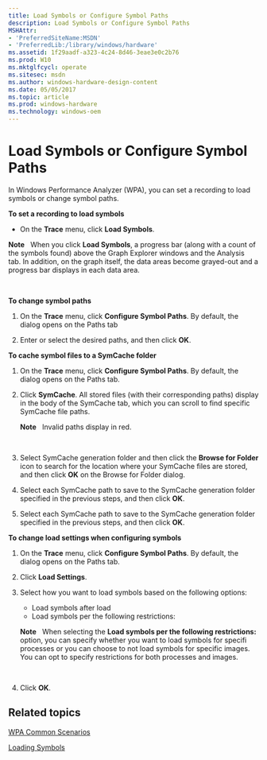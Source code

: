 ```yaml
---
title: Load Symbols or Configure Symbol Paths
description: Load Symbols or Configure Symbol Paths
MSHAttr:
- 'PreferredSiteName:MSDN'
- 'PreferredLib:/library/windows/hardware'
ms.assetid: 1f29aadf-a323-4c24-8d46-3eae3e0c2b76
ms.prod: W10
ms.mktglfcycl: operate
ms.sitesec: msdn
ms.author: windows-hardware-design-content
ms.date: 05/05/2017
ms.topic: article
ms.prod: windows-hardware
ms.technology: windows-oem
---
```


# Load Symbols or Configure Symbol Paths


In Windows Performance Analyzer (WPA), you can set a recording to load symbols or change symbol paths.

**To set a recording to load symbols**

-   On the **Trace** menu, click **Load Symbols**.

**Note**  
When you click **Load Symbols**, a progress bar (along with a count of the symbols found) above the Graph Explorer windows and the Analysis tab. In addition, on the graph itself, the data areas become grayed-out and a progress bar displays in each data area.

 

**To change symbol paths**

1.  On the **Trace** menu, click **Configure Symbol Paths**. By default, the dialog opens on the Paths tab

2.  Enter or select the desired paths, and then click **OK**.

**To cache symbol files to a SymCache folder**

1.  On the **Trace** menu, click **Configure Symbol Paths**. By default, the dialog opens on the Paths tab.

2.  Click **SymCache**. All stored files (with their corresponding paths) display in the body of the SymCache tab, which you can scroll to find specific SymCache file paths.

    **Note**  
    Invalid paths display in red.

     

3.  Select SymCache generation folder and then click the **Browse for Folder** icon to search for the location where your SymCache files are stored, and then click **OK** on the Browse for Folder dialog.

4.  Select each SymCache path to save to the SymCache generation folder specified in the previous steps, and then click **OK**.

5.  Select each SymCache path to save to the SymCache generation folder specified in the previous steps, and then click **OK**.

**To change load settings when configuring symbols**

1.  On the **Trace** menu, click **Configure Symbol Paths**. By default, the dialog opens on the Paths tab.

2.  Click **Load Settings**.

3.  Select how you want to load symbols based on the following options:

    -   Load symbols after load
    -   Load symbols per the following restrictions:

    **Note**  
    When selecting the **Load symbols per the following restrictions:** option, you can specify whether you want to load symbols for specifi processes or you can choose to not load symbols for specific images. You can opt to specify restrictions for both processes and images.

     

4.  Click **OK**.

## Related topics


[WPA Common Scenarios](windows-performance-analyzer-common-scenarios.md)

[Loading Symbols](loading-symbols.md)

 

 







